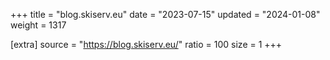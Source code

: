 +++
title = "blog.skiserv.eu"
date = "2023-07-15"
updated = "2024-01-08"
weight = 1317

[extra]
source = "https://blog.skiserv.eu/"
ratio = 100
size = 1
+++
